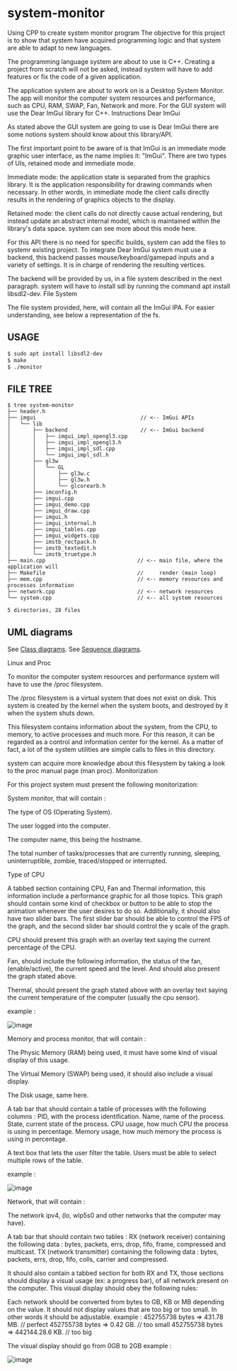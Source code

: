 # system-monitor
Using CPP to create system monitor program
The objective for this project is to show that system have acquired programming logic and that system are able to adapt to new languages.

The programming language system are about to use is C++. Creating a project from scratch will not be asked, instead system will have to add features or fix the code of a given application.

The application system are about to work on is a Desktop System Monitor. The app will monitor the computer system resources and performance, such as CPU, RAM, SWAP, Fan, Network and more. For the GUI system will use the Dear ImGui library for C++.
Instructions
Dear ImGui

As stated above the GUI system are going to use is Dear ImGui there are some notions system should know about this library/API.

The first important point to be aware of is that ImGui is an immediate mode graphic user interface, as the name implies it: "ImGui". There are two types of UIs, retained mode and immediate mode.

Immediate mode: the application state is separated from the graphics library. It is the application responsibility for drawing commands when necessary. In other words, in immediate mode the client calls directly results in the rendering of graphics objects to the display.

Retained mode: the client calls do not directly cause actual rendering, but instead update an abstract internal model, which is maintained within the library's data space. system can see more about this mode here.

For this API there is no need for specific builds, system can add the files to systemr existing project. To integrate Dear ImGui system must use a backend, this backend passes mouse/keyboard/gamepad inputs and a variety of settings. It is in charge of rendering the resulting vertices.

The backend will be provided by us, in a file system described in the next paragraph. system will have to install sdl by running the command apt install libsdl2-dev.
File System

The file system provided, here, will contain all the ImGui IPA. For easier understanding, see below a representation of the fs.
##  USAGE
```sh
$ sudo apt install libsdl2-dev
$ make
$ ./monitor
```

##  FILE TREE
```
$ tree system-monitor
├── header.h
├── imgui                                 // <-- ImGui APIs
│   └── lib
│       ├── backend                       // <-- ImGui backend
│       │   ├── imgui_impl_opengl3.cpp
│       │   ├── imgui_impl_opengl3.h
│       │   ├── imgui_impl_sdl.cpp
│       │   └── imgui_impl_sdl.h
│       ├── gl3w
│       │   └── GL
│       │       ├── gl3w.c
│       │       ├── gl3w.h
│       │       └── glcorearb.h
│       ├── imconfig.h
│       ├── imgui.cpp
│       ├── imgui_demo.cpp
│       ├── imgui_draw.cpp
│       ├── imgui.h
│       ├── imgui_internal.h
│       ├── imgui_tables.cpp
│       ├── imgui_widgets.cpp
│       ├── imstb_rectpack.h
│       ├── imstb_textedit.h
│       └── imstb_truetype.h
├── main.cpp                             // <-- main file, where the application will
├── Makefile                             //     render (main loop)
├── mem.cpp                              // <-- memory resources and processes information
├── network.cpp                          // <-- network resources
└── system.cpp                           // <-- all system resources

5 directories, 28 files
```
## UML diagrams


See [Class diagrams](docs/class_diagrams.md).
See [Sequence diagrams](docs/seq_diagrams.md).


Linux and Proc

To monitor the computer system resources and performance system will have to use the /proc filesystem.

The /proc filesystem is a virtual system that does not exist on disk. This system is created by the kernel when the system boots, and destroyed by it when the system shuts down.

This filesystem contains information about the system, from the CPU, to memory, to active processes and much more. For this reason, it can be regarded as a control and information center for the kernel. As a matter of fact, a lot of the system utilities are simple calls to files in this directory.

system can acquire more knowledge about this filesystem by taking a look to the proc manual page (man proc).
Monitorization

For this project system must present the following monitorization:

System monitor, that will contain :

The type of OS (Operating System).

The user logged into the computer.

The computer name, this being the hostname.

The total number of tasks/processes that are currently running, sleeping, uninterruptible, zombie, traced/stopped or interrupted.

Type of CPU

A tabbed section containing CPU, Fan and Thermal information, this information include a performance graphic for all those topics. This graph should contain some kind of checkbox or button to be able to stop the animation whenever the user desires to do so. Additionally, it should also have two slider bars. The first slider bar should be able to control the FPS of the graph, and the second slider bar should control the y scale of the graph.

CPU should present this graph with an overlay text saying the current percentage of the CPU.

Fan, should include the following information, the status of the fan, (enable/active), the current speed and the level. And should also present the graph stated above.

Thermal, should present the graph stated above with an overlay text saying the current temperature of the computer (usually the cpu sensor).

example :

![image](https://learn.reboot01.com/git/root/public/media/branch/master/subjects/system-monitor/system.gif)

Memory and process monitor, that will contain :

The Physic Memory (RAM) being used, it must have some kind of visual display of this usage.

The Virtual Memory (SWAP) being used, it should also include a visual display.

The Disk usage, same here.

A tab bar that should contain a table of processes with the following columns :
            PID, with the process identification.
            Name, name of the process.
            State, current state of the process.
            CPU usage, how much CPU the process is using in percentage.
            Memory usage, how much memory the process is using in percentage.

A text box that lets the user filter the table.
            Users must be able to select multiple rows of the table.

example :

![image](https://learn.reboot01.com/git/root/public/media/branch/master/subjects/system-monitor/mem.gif)

Network, that will contain :

The network ipv4, (lo, wlp5s0 and other networks that the computer may have).

A tab bar that should contain two tables :
            RX (network receiver) containing the following data : bytes, packets, errs, drop, fifo, frame, compressed and multicast.
            TX (network transmitter) containing the following data : bytes, packets, errs, drop, fifo, colls, carrier and compressed.

It should also contain a tabbed section for both RX and TX, those sections should display a visual usage (ex: a progress bar), of all network present on the computer. This visual display should obey the following rules:

Each network should be converted from bytes to GB, KB or MB depending on the value. It should not display values that are too big or too small. In other words it should be adjustable.
example :
            452755738 bytes => 431.78 MB. // perfect
            452755738 bytes => 0.42 GB. // too small
            452755738 bytes => 442144.28.6 KB. // too big

The visual display should go from 0GB to 2GB
example :

![image](https://learn.reboot01.com/git/root/public/media/branch/master/subjects/system-monitor/network.gif)
